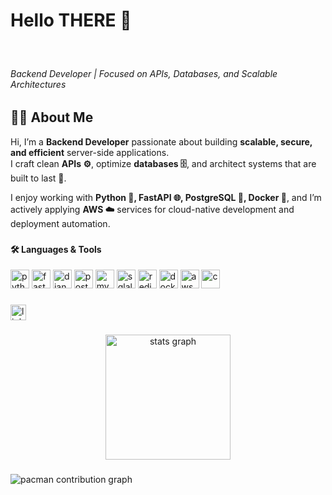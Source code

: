<h1 align="left">Hello THERE 👋</h1>

###  
<br clear="both">

<h6 align="left">Backend Developer | Focused on APIs, Databases, and Scalable Architectures</h6>

###  

<h2 align="left">👩‍💻 About Me</h2>

Hi, I’m a **Backend Developer** passionate about building **scalable, secure, and efficient** server-side applications.  
I craft clean **APIs ⚙️**, optimize **databases 🗄️**, and architect systems that are built to last **🔧**.

I enjoy working with **Python 🐍, FastAPI 🌐, PostgreSQL 🐘, Docker 🐳**, and I’m actively applying **AWS ☁️** services for cloud-native development and deployment automation.

###  

<h4 align="left">🛠 Languages & Tools</h4>

<div align="left">
  <img src="https://cdn.jsdelivr.net/gh/devicons/devicon/icons/python/python-original.svg" height="30" alt="python" />
  <img src="https://cdn.jsdelivr.net/gh/devicons/devicon/icons/fastapi/fastapi-original.svg" height="30" alt="fastapi" />
  <img src="https://cdn.jsdelivr.net/gh/devicons/devicon/icons/django/django-plain.svg" height="30" alt="django" />
  <img src="https://cdn.jsdelivr.net/gh/devicons/devicon/icons/postgresql/postgresql-original.svg" height="30" alt="postgresql" />
  <img src="https://cdn.jsdelivr.net/gh/devicons/devicon/icons/mysql/mysql-original.svg" height="30" alt="mysql" />
  <img src="https://cdn.jsdelivr.net/gh/devicons/devicon/icons/sqlalchemy/sqlalchemy-original.svg" height="30" alt="sqlalchemy" />
  <img src="https://cdn.jsdelivr.net/gh/devicons/devicon/icons/redis/redis-original.svg" height="30" alt="redis" />
  <img src="https://cdn.jsdelivr.net/gh/devicons/devicon/icons/docker/docker-original.svg" height="30" alt="docker" />
  <img src="https://cdn.jsdelivr.net/gh/devicons/devicon/icons/amazonwebservices/amazonwebservices-line-wordmark.svg" height="30" alt="aws" />
  <img src="https://cdn.jsdelivr.net/gh/devicons/devicon/icons/c/c-original.svg" height="30" alt="c" />
</div>

###  

<div align="left">
  <a href="https://www.linkedin.com/in/salohiddin-undefined-981715373">
    <img src="https://img.shields.io/static/v1?message=LinkedIn&logo=linkedin&label=&color=0077B5&logoColor=white&labelColor=&style=for-the-badge" height="25" alt="linkedin" />
  </a>
</div>

###  

<div align="center">
  <img src="https://github-readme-stats.vercel.app/api?username=NeoCode-02&hide_title=true&hide_rank=false&show_icons=true&include_all_commits=true&count_private=true&disable_animations=false&theme=tokyonight&locale=en&hide_border=true&order=1" height="200" alt="stats graph" />
</div>

###  

<picture>
  <source media="(prefers-color-scheme: dark)" srcset="https://raw.githubusercontent.com/NeoCode-02/NeoCode-02/output/pacman-contribution-graph-dark.svg" />
  <source media="(prefers-color-scheme: light)" srcset="https://raw.githubusercontent.com/NeoCode-02/NeoCode-02/output/pacman-contribution-graph.svg" />
  <img alt="pacman contribution graph" src="https://raw.githubusercontent.com/NeoCode-02/NeoCode-02/output/pacman-contribution-graph.svg" />
</picture>
